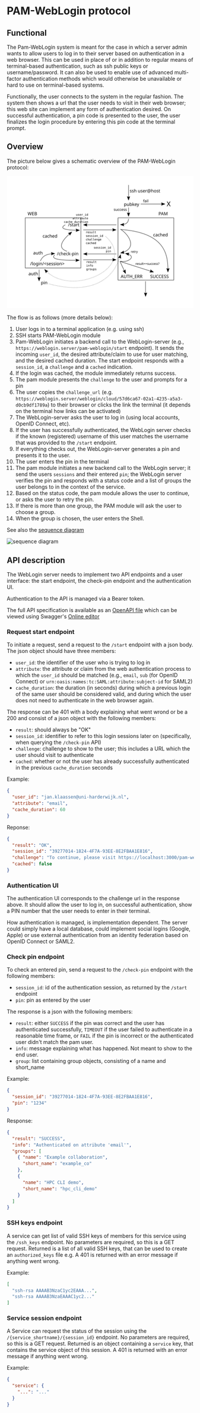 # PAM-WebLogin protocol

## Functional

The Pam-WebLogin system is meant for the case in which a server admin wants to allow users to log in to their server based on authentication in a web browser.  This can be used in place of or in addition to regular means of terminal-based authentication, such as ssh public keys or username/password.  It can also be used to enable use of advanced multi-factor authentication methods which would otherwise be unavailable or hard to use on terminal-based systems.

Functionally, the user connects to the system in the regular fashion.  The system then shows a url that the user needs to visit in their web browser; this web site can implement any form of authentication desired.  On successful authentication, a pin code is presented to the user, the user finalizes the login procedure by entering this pin code at the terminal prompt.

## Overview
The picture below gives a schematic overview of the PAM-WebLogin protocol:

![Flow overview](flow.svg "Technical design")

The flow is as follows (more details below):
1. User logs in to a terminal application (e.g. using ssh)
1. SSH starts PAM-WebLogin module
1. Pam-WebLogin initiates a backend call to the WebLogin-server (e.g., `https://weblogin.server/pam-weblogin/start` endpoint).  It sends the incoming `user_id`, the desired attribute/claim to use for user matching, and the desired cached duration. The start endpoint responds with a `session_id`, a `challenge` and a `cached` indication.
1. If the login was cached, the module immediately returns success.
1. The pam module presents the `challenge` to the user and prompts for a pin
1. The user copies the `challenge_url` (e.g. `https://weblogin.server/weblogin/cloud/57d6ca67-02a1-4235-a5a3-d0cb9df1789a`) to their browser or clicks the link the terminal (it depends on the terminal how links can be activated)
1. The WebLogin-server asks the user to log in (using local accounts, OpenID Connect, etc).
1. If the user has successfully authenticated, the WebLogin server checks if the known (registered) username of this user matches the username that was provided to the `/start` endpoint.
1. If everything checks out, the WebLogin-server generates a pin and presents it to the user.
1. The user enters the pin in the terminal
1. The pam module initiates a new backend call to the WebLogin server; it send the users `sessions` and their entered `pin`; the WebLogin server verifies the pin and responds with a status code and a list of groups the user belongs to in the context of the service.
1. Based on the status code, the pam module allows the user to continue, or asks the user to retry the pin.
1. If there is more than one group, the PAM module will ask the user to choose a group.
1. When the group is chosen, the user enters the Shell.

See also the [sequence diagram](pam-weblogin.plantuml)

![sequence diagram](https://www.plantuml.com/plantuml/proxy?src=https://github.com/SURFscz/pam-weblogin/raw/main/doc/pam-weblogin.plantuml?v=1)

## API description
The WebLogin server needs to implement two API endpoints and a user interface: the start endpoint, the check-pin endpoint and the authentication UI.

Authentication to the API is managed via a Bearer token.

The full API specification is available as an [OpenAPI file](weblogin-api.yml) which can be viewed using Swagger's [Online editor](https://editor-next.swagger.io/)

### Request start endpoint
To initiate a request, send a request to the `/start` endpoint with a json body.  The json object should have three members:
  - `user_id`: the identifier of the user who is trying to log in
  - `attribute`: the attribute or claim from the web authentication process to which the `user_id` should be matched (e.g., `email`, `sub` (for OpenID Connect) or `urn:oasis:names:tc:SAML:attribute:subject-id` for SAML2)
  - `cache_duration`: the duration (in seconds) during which a previous login of the same user should be considered valid, and during which the user does not need to authenticate in the web browser again.

The response can be 401 with a body explaining what went wrond or be a 200 and consist of a json object with the following members:
  - `result`: should always be "OK"
  - `session_id`: identifier to refer to this login sessions later on (specifically, when querying the `/check-pin` API)
  - `challenge`: challenge to show to the user; this includes a URL which the user should visit to authenticate
  - `cached`: whether or not the user has already successfully authenticated in the previous `cache_duration` seconds

Example:
```json
{
  "user_id": "jan.klaassen@uni-harderwijk.nl",
  "attribute": "email",
  "cache_duration": 60
}
```
Reponse:
```json
{
  "result": "OK",
  "session_id": "39277014-1824-4F7A-93EE-8E2FBAA1E816",
  "challenge": "To continue, please visit https://localhost:3000/pam-websso/login/39277014-1824-4F7A-93EE-8E2FBAA1E816 and enter pin below",
  "cached": false
}
```

### Authentication UI
The authentication UI corresponds to the challenge url in the response above.
It should allow the user to log in, on successful authentication, show a PIN number that the user needs to enter in their terminal.

How authentication is managed, is implementation dependent. The server could simply have a local database, could implement social logins (Google, Apple) or use external authentication from an identity federation based on OpenID Connect or SAML2.

### Check pin endpoint
To check an entered pin, send a request to the `/check-pin` endpoint with the following members:
  - `session_id`: id of the authentication session, as returned by the `/start` endpoint
  - `pin`: pin as entered by the user

The response is a json with the following members:
  - `result`: either `SUCCESS` if the pin was correct and the user has authenticated successfully, `TIMEOUT` if the user failed to authenticate in a reasonable time frame, or `FAIL` if the pin is incorrect or the authenticated user didn't match the pam user.
  - `info`: message explaining what has happened.  Not meant to show to the end user.
  - `group`: list containing group objects, consisting of a name and short_name

Example:
```json
{
  "session_id": "39277014-1824-4F7A-93EE-8E2FBAA1E816",
  "pin": "1234"
}
```

Response:
```json
{
  "result": "SUCCESS",
  "info": "Authenticated on attribute 'email'",
  "groups": [
	{ "name": "Example collaboration",
      "short_name": "example_co"
    },
    {
      "name": "HPC CLI demo",
      "short_name": "hpc_cli_demo"
    }
  ]
}
```

### SSH keys endpoint
A service can get list of valid SSH keys of members for this service using the `/ssh_keys` endpoint. No parameters are required, so this is a GET request.
Returned is a list of all valid SSH keys, that can be used to create an `authorized_keys` file e.g.
A 401 is returned with an error message if anything went wrong.

Example:
```json
[
  "ssh-rsa AAAAB3NzaC1yc2EAAA...",
  "ssh-rsa AAAAB3NzaEAAAC1yc2..."
]
```

### Service session endpoint
A Service can request the status of the session using the `/{service_shortname}/{session_id}` endpoint. No parameters are required, so this is a GET request.
Returned is an object containing a `service` key, that contains the service object of this session.
A 401 is returned with an error message if anything went wrong.

Example:
```json
{
  "service": {
    "...": "..."
  }
}
```
